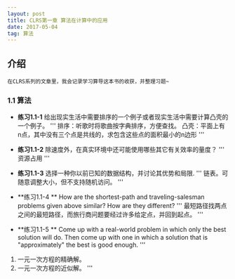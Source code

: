 ```yaml
---
layout: post
title: CLRS第一章 算法在计算中的应用
date: 2017-05-04
tag: 算法
---   
```


## 介绍

    在CLRS系列的文章里，我会记录学习算导这本书的收获，并整理习题~

### 1.1 算法

* **练习1.1-1** 给出现实生活中需要排序的一个例子或者现实生活中需要计算凸壳的一个例子。 
'''
排序：听歌时将歌曲按字典排序，方便查找。
凸壳：平面上有n点，其中没有三个点是共线的，求包含这些点的面积最小的n边形
'''

* **练习1.1-2** 除速度外，在真实环境中还可能使用哪些其它有关效率的量度？
'''
资源占用
'''	

* **练习1.1-3** 选择一种你以前已知的数据结构，并讨论其优势和局限.
'''
链表。可随意调整大小，但不支持随机访问。
'''

* **练习1.1-4 ** How are the shortest-path and traveling-salesman problems given above similar? How are they different?
'''
最短路径找两点之间的最短路径，而旅行商问题要经过许多给定点，并回到起点。
'''

* **练习1.1-5 ** Come up with a real-world problem in which only the best solution will do. Then come up with one in which a solution that is "approximately" the best is good enough.
'''
1. 一元一次方程的精确解。
2. 一元一次方程的近似解。
'''




	
    

